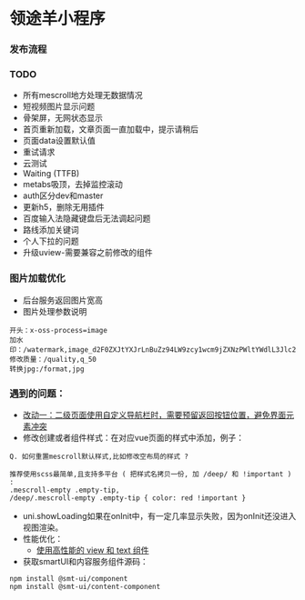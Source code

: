 # 领途羊小程序

### 发布流程

### TODO
- 所有mescroll地方处理无数据情况
- 短视频图片显示问题
- 骨架屏，无网状态显示
- 首页重新加载，文章页面一直加载中，提示请稍后
- 页面data设置默认值
- 重试请求
- 云测试
- Waiting (TTFB)
- metabs吸顶，去掉监控滚动
- auth区分dev和master
- 更新h5，删除无用插件
- 百度输入法隐藏键盘后无法调起问题
- 路线添加关键词
- 个人下拉的问题
- 升级uview-需要兼容之前修改的组件
### 图片加载优化
- 后台服务返回图片宽高
- 图片处理参数说明
```
开头：x-oss-process=image
加水印：/watermark,image_d2F0ZXJtYXJrLnBuZz94LW9zcy1wcm9jZXNzPWltYWdlL3Jlc2l6ZSxQXzg=,g_sw,x_30,y_10
修改质量：/quality,q_50
转换jpg:/format,jpg
```
### 遇到的问题：
- [改动一：二级页面使用自定义导航栏时，需要预留返回按钮位置，避免界面元素冲突](https://smartprogram.baidu.com/forum/topic/show/125547#:~:text=%E6%94%B9%E5%8A%A8%E4%B8%80%EF%BC%9A%E4%BA%8C%E7%BA%A7%E9%A1%B5%E9%9D%A2%E4%BD%BF%E7%94%A8%E8%87%AA%E5%AE%9A%E4%B9%89%E5%AF%BC%E8%88%AA%E6%A0%8F%E6%97%B6%EF%BC%8C%E9%9C%80%E8%A6%81%E9%A2%84%E7%95%99%E8%BF%94%E5%9B%9E%E6%8C%89%E9%92%AE%E4%BD%8D%E7%BD%AE%EF%BC%8C%E9%81%BF%E5%85%8D%E7%95%8C%E9%9D%A2%E5%85%83%E7%B4%A0%E5%86%B2%E7%AA%81)
- 修改创建或者组件样式：在对应vue页面的样式中添加，例子：
```
Q. 如何重置mescroll默认样式,比如修改空布局的样式 ?

推荐使用scss最简单,且支持多平台 ( 把样式名拷贝一份, 加 /deep/ 和 !important ) :
.mescroll-empty .empty-tip,
/deep/.mescroll-empty .empty-tip { color: red !important }

```
- uni.showLoading如果在onInit中，有一定几率显示失败，因为onInit还没进入视图渲染。
- 性能优化：
	- [使用高性能的 view 和 text 组件](https://smartprogram.baidu.com/docs/develop/performance/performance_view&text/)
- 获取smartUI和内容服务组件源码：
```
npm install @smt-ui/component
npm install @smt-ui/content-component
```